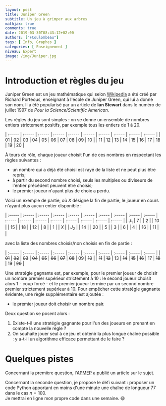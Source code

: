 ```yaml
---
layout: post
title: Juniper Green
subtitle: Un jeu à grimper aux arbres
mathjax: true
comments: true
date: 2019-03-30T08:43:12+02:00
authors: ["FCoulombeau"]
tags: [ Info, Graphes ]
categories: [ Enseignement ]
niveau: Expert
image: /img/Juniper.jpg
---
```


# Introduction et règles du jeu

Juniper Green est un jeu mathématique qui selon [Wikipedia](https://fr.wikipedia.org/wiki/Juniper_Green_(jeu)) a été créé par  Richard Porteous, enseignant à l'école de Juniper Green, qui lui a donné son nom. Il a été popularisé par un article de **Ian Stewart** dans le numéro de juillet 1997 de *Pour la Science*/*Scientific American*.

Les règles du jeu sont simples : on se donne un ensemble de nombres entiers strictement positifs, par exemple tous les entiers de $1$ à $20$.

| :----- | :----- | :----- | :----- | :----- | :----- | :----- | :----- | :----- | :----- |
| 01 | 02 | 03 | 04 | 05 | 06 | 07 | 08 | 09 | 10 |
| 11 | 12 | 13 | 14 | 15 | 16 | 17 | 18 | 19 | 20 |

À tours de rôle, chaque joueur choisit l'un de ces nombres en respectant les règles suivantes :  
- un nombre qui a déjà été choisi est rayé de la liste et ne peut plus être repris;
- à partir du second nombre choisi, seuls les multiples ou diviseurs de l'entier précédent peuvent être choisis;
- le premier joueur n'ayant plus de choix a perdu.

Voici un exemple de partie, où $X$ désigne la fin de partie, le joueur en cours n'ayant plus aucun entier disponible :

| :----- | :----- | :----- | :----- | :----- | :----- | :----- | :----- | :----- | :----- | :----- | :----- | :----- | :----- | :----- | :----- | :----- | :----- |
| $J_1$ | 7 |  | 2 |  | 10 |  | 15 |  | 18 |  | 12 |  | 8 |  | 1 |  | $X$ |
| $J_2$ |  | 14 |  | 20 |  | 5 |  | 3 |  | 6 |  | 4 |  | 16 |  | 11 |  |

avec la liste des nombres choisis/non choisis en fin de partie :

| :----- | :----- | :----- | :----- | :----- | :----- | :----- | :----- | :----- | :----- |
| ~~01~~ | ~~02~~ | ~~03~~ | ~~04~~ | ~~05~~ | ~~06~~ | ~~07~~ | ~~08~~ | 09 | ~~10~~ |
| ~~11~~ | ~~12~~ | 13 | ~~14~~ | ~~15~~ | ~~16~~ | 17 | ~~18~~ | 19 | ~~20~~ |

Une stratégie gagnante est, par exemple, pour le premier joueur de choisir un nombre premier supérieur strictement à 10 : le second joueur choisit alors 1 - coup forcé - et le premier joueur termine par un second nombre premier strictement supérieur à 10. Pour empêcher cette stratégie gagnante évidente, une règle supplémentaire est ajoutée :  
- le premier joueur doit choisir un nombre pair.

Deux question se posent alors :  
1. Existe-t-il une stratégie gagnante pour l'un des joueurs en prenant en compte la nouvelle règle ?
1. On souhaite jouer seul à ce jeu et obtenir la plus longue chaîne possible : y a-t-il un algorithme efficace permettant de le faire ?

# Quelques pistes

Concernant la première question, l'[APMEP](https://www.apmep.fr/IMG/pdf/AAA04049.pdf) a publié un article sur le sujet.

Concernant la seconde question, je propose le défi suivant : proposer un code Python apportant en moins d'une minute une chaîne de longueur 77 dans le cas $n=100$.  
Je mettrai en ligne mon propre code dans une semaine. :smile:
